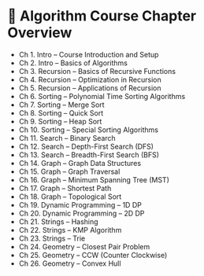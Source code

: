 # 📘 Algorithm Course Chapter Overview

- Ch 1. Intro – Course Introduction and Setup  
- Ch 2. Intro – Basics of Algorithms  
- Ch 3. Recursion – Basics of Recursive Functions  
- Ch 4. Recursion – Optimization in Recursion  
- Ch 5. Recursion – Applications of Recursion  
- Ch 6. Sorting – Polynomial Time Sorting Algorithms  
- Ch 7. Sorting – Merge Sort  
- Ch 8. Sorting – Quick Sort  
- Ch 9. Sorting – Heap Sort  
- Ch 10. Sorting – Special Sorting Algorithms  
- Ch 11. Search – Binary Search  
- Ch 12. Search – Depth-First Search (DFS)  
- Ch 13. Search – Breadth-First Search (BFS)  
- Ch 14. Graph – Graph Data Structures  
- Ch 15. Graph – Graph Traversal  
- Ch 16. Graph – Minimum Spanning Tree (MST)  
- Ch 17. Graph – Shortest Path  
- Ch 18. Graph – Topological Sort  
- Ch 19. Dynamic Programming – 1D DP  
- Ch 20. Dynamic Programming – 2D DP  
- Ch 21. Strings – Hashing  
- Ch 22. Strings – KMP Algorithm  
- Ch 23. Strings – Trie  
- Ch 24. Geometry – Closest Pair Problem  
- Ch 25. Geometry – CCW (Counter Clockwise)  
- Ch 26. Geometry – Convex Hull  
